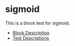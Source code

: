 
# sigmoid

This is a block test for sigmoid.

* [Block Description](sigmoid.md)
* [Test Descriptions](testSigmoid.md)




